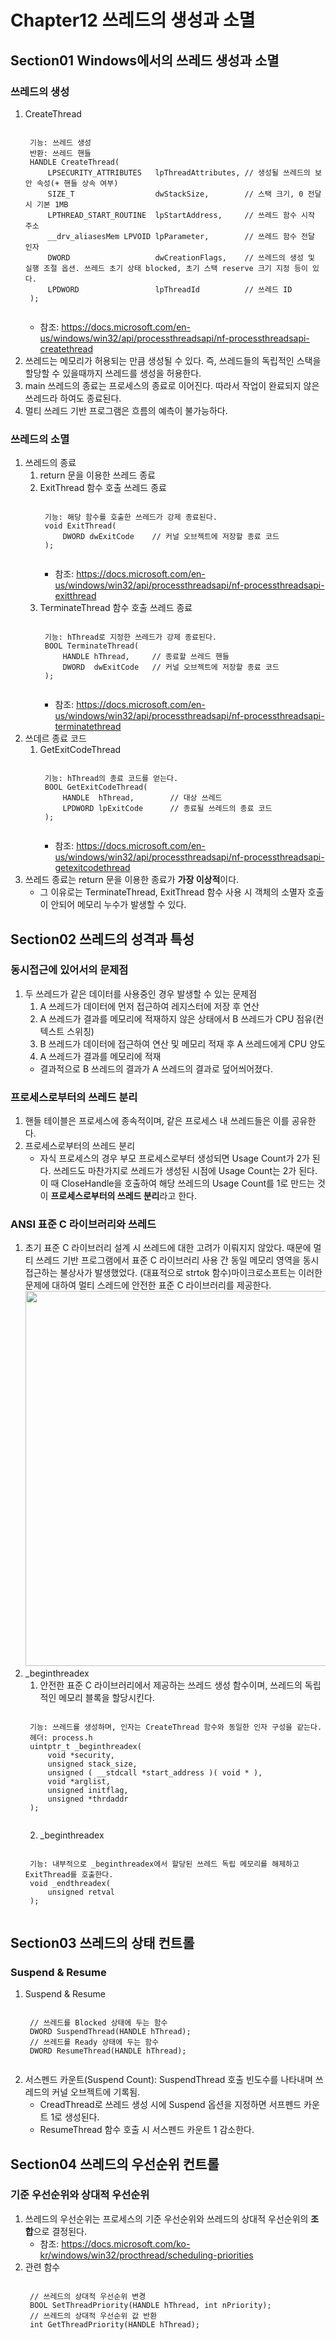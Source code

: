 # Chapter12 쓰레드의 생성과 소멸
## Section01 Windows에서의 쓰레드 생성과 소멸
### 쓰레드의 생성
1. CreateThread
    <pre><code>
    기능: 쓰레드 생성
    반환: 쓰레드 핸들
    HANDLE CreateThread(
        LPSECURITY_ATTRIBUTES   lpThreadAttributes, // 생성될 쓰레드의 보안 속성(+ 핸들 상속 여부)
        SIZE_T                  dwStackSize,        // 스택 크기, 0 전달 시 기본 1MB
        LPTHREAD_START_ROUTINE  lpStartAddress,     // 쓰레드 함수 시작 주소
        __drv_aliasesMem LPVOID lpParameter,        // 쓰레드 함수 전달 인자
        DWORD                   dwCreationFlags,    // 쓰레드의 생성 및 실행 조절 옵션. 쓰레드 초기 상태 blocked, 초기 스택 reserve 크기 지정 등이 있다. 
        LPDWORD                 lpThreadId          // 쓰레드 ID
    );
    </code></pre>
    * 참조: https://docs.microsoft.com/en-us/windows/win32/api/processthreadsapi/nf-processthreadsapi-createthread
2. 쓰레드는 메모리가 허용되는 만큼 생성될 수 있다. 즉, 쓰레드들의 독립적인 스택을 할당할 수 있을때까지 쓰레드를 생성을 허용한다.
3. main 쓰레드의 종료는 프로세스의 종료로 이어진다. 따라서 작업이 완료되지 않은 쓰레드라 하여도 종료된다.
4. 멀티 쓰레드 기반 프로그램은 흐름의 예측이 불가능하다.

### 쓰레드의 소멸
1. 쓰레드의 종료
    1) return 문을 이용한 쓰레드 종료
    2) ExitThread 함수 호출 쓰레드 종료
        <pre><code>
        기능: 해당 함수를 호출한 쓰레드가 강제 종료된다.
        void ExitThread(
            DWORD dwExitCode    // 커널 오브젝트에 저장할 종료 코드
        );
        </code></pre>
        * 참조: https://docs.microsoft.com/en-us/windows/win32/api/processthreadsapi/nf-processthreadsapi-exitthread
    3) TerminateThread 함수 호출 쓰레드 종료
        <pre><code>
        기능: hThread로 지정한 쓰레드가 강제 종료된다.
        BOOL TerminateThread(
            HANDLE hThread,     // 종료할 쓰레드 핸들
            DWORD  dwExitCode   // 커널 오브젝트에 저장할 종료 코드
        );
        </code></pre>
        * 참조: https://docs.microsoft.com/en-us/windows/win32/api/processthreadsapi/nf-processthreadsapi-terminatethread
2. 쓰데르 종료 코드
    1) GetExitCodeThread
        <pre><code>
        기능: hThread의 종료 코드를 얻는다.
        BOOL GetExitCodeThread(
            HANDLE  hThread,        // 대상 쓰레드
            LPDWORD lpExitCode      // 종료될 쓰레드의 종료 코드
        );
        </code></pre>
        * 참조: https://docs.microsoft.com/en-us/windows/win32/api/processthreadsapi/nf-processthreadsapi-getexitcodethread
3. 쓰레드 종료는 return 문을 이용한 종료가 **가장 이상적**이다.
     * 그 이유로는 TerminateThread, ExitThread 함수 사용 시 객체의 소멸자 호출이 안되어 메모리 누수가 발생할 수 있다.

## Section02 쓰레드의 성격과 특성
### 동시접근에 있어서의 문제점
1. 두 쓰레드가 같은 데이터를 사용중인 경우 발생할 수 있는 문제점
    1) A 쓰레드가 데이터에 먼저 접근하여 레지스터에 저장 후 연산
    2) A 쓰레드가 결과를 메모리에 적재하지 않은 상태에서 B 쓰레드가 CPU 점유(컨텍스트 스위칭)
    3) B 쓰레드가 데이터에 접근하여 연산 및 메모리 적재 후 A 쓰레드에게 CPU 양도
    4) A 쓰레드가 결과를 메모리에 적재
    * 결과적으로 B 쓰레드의 결과가 A 쓰레드의 결과로 덮어씌어졌다.

### 프로세스로부터의 쓰레드 분리
1. 핸들 테이블은 프로세스에 종속적이며, 같은 프로세스 내 쓰레드들은 이를 공유한다.
2. 프로세스로부터의 쓰레드 분리
    * 자식 프로세스의 경우 부모 프로세스로부터 생성되면 Usage Count가 2가 된다. 쓰레드도 마찬가지로 쓰레드가 생성된 시점에 Usage Count는 2가 된다. 이 때 CloseHandle을 호출하여 해당 쓰레드의 Usage Count를 1로 만드는 것이 **프로세스로부터의 쓰레드 분리**라고 한다.

### ANSI 표준 C 라이브러리와 쓰레드
1. 초기 표준 C 라이브러리 설계 시 쓰레드에 대한 고려가 이뤄지지 않았다. 때문에 멀티 쓰레드 기반 프로그램에서 표준 C 라이브러리 사용 간 동일 메모리 영역을 동시 접근하는 불상사가 발생했었다. (대표적으로 strtok 함수)마이크로소프트는 이러한 문제에 대하여 멀티 스레드에 안전한 표준 C 라이브러리를 제공한다.
    <img width=600 src="https://user-images.githubusercontent.com/95362065/148686025-3e948914-d5e7-4e21-86d1-391fbc14d2c7.png">
2. _beginthreadex
    1) 안전한 표준 C 라이브러리에서 제공하는 쓰레드 생성 함수이며, 쓰레드의 독립적인 메모리 블록을 할당시킨다.
    <pre><code>
    기능: 쓰레드를 생성하며, 인자는 CreateThread 함수와 동일한 인자 구성을 같는다.
    헤더: process.h
    uintptr_t _beginthreadex(
        void *security,
        unsigned stack_size,
        unsigned ( __stdcall *start_address )( void * ),
        void *arglist,
        unsigned initflag,
        unsigned *thrdaddr
    );
    </code></pre>
    2) _beginthreadex
    <pre><code>
    기능: 내부적으로 _beginthreadex에서 할당된 쓰레드 독립 메모리를 해제하고 ExitThread를 호출한다.
    void _endthreadex(
        unsigned retval
    );
    </code></pre>

## Section03 쓰레드의 상태 컨트롤
### Suspend & Resume
1. Suspend & Resume
    <pre><code>
    // 쓰레드를 Blocked 상태에 두는 함수
    DWORD SuspendThread(HANDLE hThread);
    // 쓰레드를 Ready 상태에 두는 함수
    DWORD ResumeThread(HANDLE hThread);
    </code></pre>
2. 서스펜드 카운트(Suspend Count): SuspendThread 호출 빈도수를 나타내며 쓰레드의 커널 오브젝트에 기록됨.
    * CreadThread로 쓰레드 생성 시에 Suspend 옵션을 지정하면 서프펜드 카운트 1로 생성된다.
    * ResumeThread 함수 호출 시 서스펜드 카운트 1 감소한다.

## Section04 쓰레드의 우선순위 컨트롤
### 기준 우선순위와 상대적 우선순위
1. 쓰레드의 우선순위는 프로세스의 기준 우선순위와 쓰레드의 상대적 우선순위의 **조합**으로 결정된다.
    * 참조: https://docs.microsoft.com/ko-kr/windows/win32/procthread/scheduling-priorities
2. 관련 함수
    <pre><code>
    // 쓰레드의 상대적 우선순위 변경
    BOOL SetThreadPriority(HANDLE hThread, int nPriority);
    // 쓰레드의 상대적 우선순위 값 반환
    int GetThreadPriority(HANDLE hThread);
    </code></pre>
